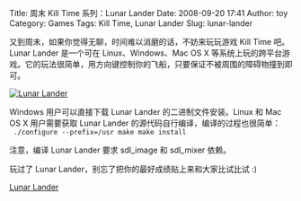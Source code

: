 Title: 周末 Kill Time 系列：Lunar Lander
Date: 2008-09-20 17:41
Author: toy
Category: Games
Tags: Kill Time, Lunar Lander
Slug: lunar-lander

又到周末，如果你觉得无聊，时间难以消磨的话，不妨来玩玩游戏 Kill Time
吧。Lunar Lander 是一个可在 Linux、Windows、Mac OS X
等系统上玩的跨平台游戏。它的玩法很简单，用方向键控制你的飞船，只要保证不被周围的障碍物撞到即可。

[![Lunar
Lander](http://i.linuxtoy.org/i/2008/09/lander-thumb.png)](http://i.linuxtoy.org/i/2008/09/lander.png)

Windows 用户可以直接下载 Lunar Lander 的二进制文件安装。Linux 和 Mac OS
X 用户需要获取 Lunar Lander 的源代码自行编译，编译的过程也很简单：  
` ./configure --prefix=/usr make make install`

注意，编译 Lunar Lander 要求 sdl\_image 和 sdl\_mixer 依赖。

玩过了 Lunar Lander，别忘了把你的最好成绩贴上来和大家比试比试 :)

[Lunar Lander](http://www.doof.me.uk/lunar-lander/)
